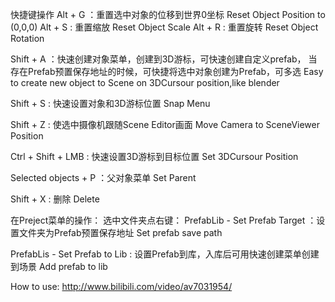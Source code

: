 ﻿快捷键操作
Alt + G ：重置选中对象的位移到世界0坐标 
	  Reset Object Position to (0,0,0)
Alt + S : 重置缩放 
	  Reset Object Scale
Alt + R : 重置旋转 
	  Reset Object Rotation

Shift + A ：快速创建对象菜单，创建到3D游标，可快速创建自定义prefab，
			当存在Prefab预置保存地址的时候，可快捷将选中对象创建为Prefab，可多选
	    Easy to create new object to Scene on 3DCursour position,like blender

Shift + S : 快速设置对象和3D游标位置 
	    Snap Menu

Shift + Z : 使选中摄像机跟随Scene Editor画面 
	    Move Camera to SceneViewer Position

Ctrl + Shift + LMB : 快速设置3D游标到目标位置 
                     Set 3DCursour Position

Selected objects + P ：父对象菜单 
		       Set Parent

Shift + X : 删除 
	    Delete

在Preject菜单的操作：
选中文件夹点右键：
PrefabLib - Set Prefab Target ：设置文件夹为Prefab预置保存地址 
				Set prefab save path

PrefabLis - Set Prefab to Lib : 设置Prefab到库，入库后可用快速创建菜单创建到场景 
				Add prefab to lib

How to use:
http://www.bilibili.com/video/av7031954/
